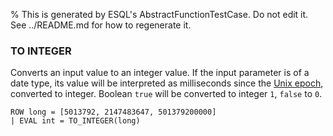 % This is generated by ESQL's AbstractFunctionTestCase. Do not edit it. See ../README.md for how to regenerate it.

### TO INTEGER
Converts an input value to an integer value.
If the input parameter is of a date type, its value will be interpreted as milliseconds
since the [Unix epoch](https://en.wikipedia.org/wiki/Unix_time), converted to integer.
Boolean `true` will be converted to integer `1`, `false` to `0`.

```esql
ROW long = [5013792, 2147483647, 501379200000]
| EVAL int = TO_INTEGER(long)
```
